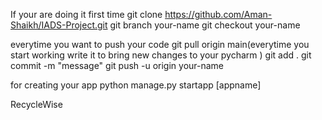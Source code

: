 If your are doing it first time
git clone https://github.com/Aman-Shaikh/IADS-Project.git
git branch your-name
git checkout your-name

everytime you want to push your code
git pull origin main(everytime you start working write it to bring new changes to your pycharm )
git add .
git commit -m "message"
git push -u origin your-name



for creating your app
python manage.py startapp [appname]

RecycleWise